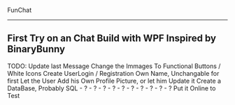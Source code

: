 FunChat
________________

First Try on an Chat
Build with WPF
Inspired by BinaryBunny
-------------------------

TODO:   Update last Message
        Change the Immages To Functional Buttons / White Icons
        Create UserLogin / Registration
        Own Name, Unchangable for first
        Let the User Add his Own Profile Picture, or let him Update it
        Create a DataBase, Probably SQL
        - ?
        - ?
        - ?
        - ?
        - ?
        - ?
        - ?
        - ?
        - ?
        - ?
        Put it Online to Test
        
        
